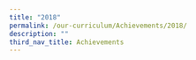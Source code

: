```yaml
---
title: "2018"
permalink: /our-curriculum/Achievements/2018/
description: ""
third_nav_title: Achievements
---
```

